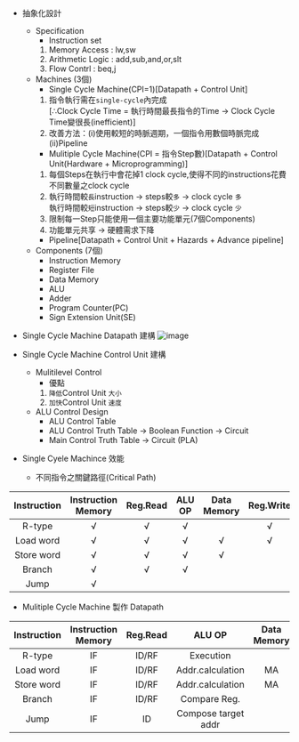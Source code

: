 * 抽象化設計 
   * Specification
     * Instruction set
     1. Memory Access : lw,sw
     2. Arithmetic Logic : add,sub,and,or,slt
     3. Flow Contrl : beq,j
   * Machines (3個)
     * Single Cycle Machine(CPI=1)[Datapath + Control Unit]   
     1. 指令執行需在`single-cycle`內完成  
     [∴Clock Cycle Time = 執行時間最長指令的Time -> Clock Cycle Time變很長(inefficient)]
     2. 改善方法：(i)使用較短的時脈週期，一個指令用數個時脈完成 (ii)Pipeline
     * Mulitiple Cycle Machine(CPI = 指令Step數)[Datapath + Control Unit(Hardware + Microprogramming)]
     1. 每個Steps在執行中會花掉1 clock cycle,使得不同的instructions花費不同數量之clock cycle
     2. 執行時間較`長`instruction → steps較`多` → clock cycle `多`  
        執行時間較`短`instruction → steps較`少` → clock cycle `少` 
     3. 限制每一Step只能使用一個主要功能單元(7個Components)
     4. 功能單元共享 → 硬體需求下降
     * Pipeline[Datapath + Control Unit + Hazards + Advance pipeline]
   * Components (7個)
     * Instruction Memory 
     * Register File
     * Data Memory
     * ALU
     * Adder
     * Program Counter(PC)
     * Sign Extension Unit(SE)
 
 * Single Cycle Machine Datapath 建構
![image](https://user-images.githubusercontent.com/38349902/46389561-25ef3e00-c705-11e8-8c88-60bd876714e2.png)
 
 * Single Cycle Machine Control Unit 建構
    * Mulitilevel Control
      * 優點  
      1. `降低`Control Unit `大小`
      2. `加快`Control Unit `速度`
    * ALU Control Design
      * ALU Control Table
      * ALU Control Truth Table -> Boolean Function -> Circuit 
      * Main Control Truth Table -> Circuit (PLA)  
      
* Single Cyele Machince 效能
    * 不同指令之關鍵路徑(Critical Path) 
    
| Instruction | Instruction Memory | Reg.Read | ALU OP | Data Memory | Reg.Write |
| :---------: | :----------------: | :------: | :----: | :---------: | :-------: |
| R-type      |√                   |√         |√       |             |√          |
| Load word   |√                   |√         |√       |√            |√          |        
| Store word  |√                   |√         |√       |√            |           |      
| Branch      |√                   |√         |√       |             |           | 
| Jump        |√                   |          |        |             |           |

* Mulitiple Cycle Machine 製作 Datapath

| Instruction | Instruction Memory | Reg.Read | ALU OP            | Data Memory | Reg.Write | CPI |
| :---------: | :----------------: | :------: | :----:            | :---------: | :-------: |:---:|
| R-type      |IF                  |ID/RF     |Execution          |             |WB         |4    |
| Load word   |IF                  |ID/RF     |Addr.calculation   |MA           |WB         |5    |    
| Store word  |IF                  |ID/RF     |Addr.calculation   |MA           |           |4    |  
| Branch      |IF                  |ID/RF     |Compare Reg.       |             |           |3    |
| Jump        |IF                  |ID        |Compose target addr|             |           |3    |


     

